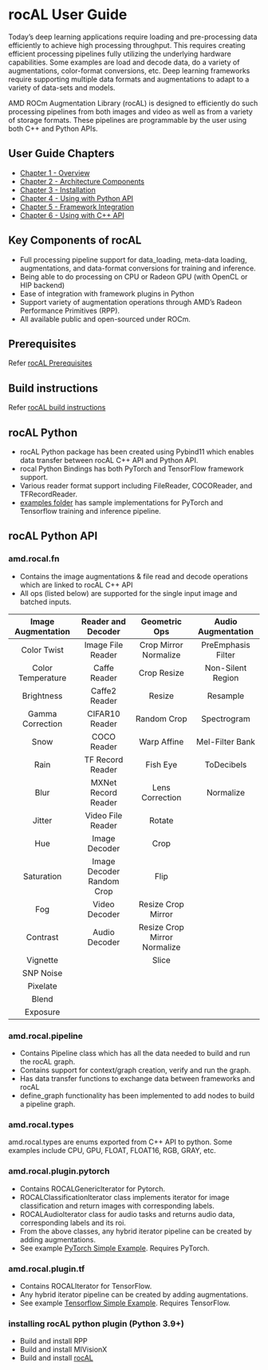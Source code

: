 # rocAL User Guide

Today’s deep learning applications require loading and pre-processing data efficiently to achieve high processing throughput.  This requires creating efficient processing pipelines fully utilizing the underlying hardware capabilities. Some examples are load and decode data, do a variety of augmentations, color-format conversions, etc.
Deep learning frameworks require supporting multiple data formats and augmentations to adapt to a variety of data-sets and models.

AMD ROCm Augmentation Library (rocAL) is designed to efficiently do such processing pipelines from both images and video as well as from a variety of storage formats.
These pipelines are programmable by the user using both C++ and Python APIs.

## User Guide Chapters
* [Chapter 1 - Overview](user_guide/ch1.md)
* [Chapter 2 - Architecture Components](user_guide/ch2.md)
* [Chapter 3 - Installation](user_guide/ch3.md)
* [Chapter 4 - Using with Python API](user_guide/ch4.md)
* [Chapter 5 - Framework Integration](user_guide/ch5.md)
* [Chapter 6 - Using with C++ API](user_guide/ch6.md)

## Key Components of rocAL

* Full processing pipeline support for data_loading, meta-data loading, augmentations, and data-format conversions for training and inference.
* Being able to do processing on CPU or Radeon GPU (with OpenCL or HIP backend)
* Ease of integration with framework plugins in Python
* Support variety of augmentation operations through AMD’s Radeon Performance Primitives (RPP).
* All available public and open-sourced under ROCm.

## Prerequisites

Refer [rocAL Prerequisites](https://github.com/ROCm/rocAL#prerequisites)

## Build instructions

Refer [rocAL build instructions](https://github.com/ROCm/rocAL#build-instructions)

## rocAL Python

* rocAL Python package has been created using Pybind11 which enables data transfer between rocAL C++ API and Python API.
* rocal Python Bindings has both PyTorch and TensorFlow framework support.
* Various reader format support including FileReader, COCOReader, and TFRecordReader.
* [examples folder](https://github.com/ROCm/rocAL/docs/exmaples) has sample implementations for PyTorch and Tensorflow training and inference pipeline.

## rocAL Python API

### amd.rocal.fn

* Contains the image augmentations & file read and decode operations which are linked to rocAL C++ API
* All ops (listed below) are supported for the single input image and batched inputs.

| Image Augmentation |   Reader and Decoder      |        Geometric Ops         |     Audio Augmentation     |
| :----------------: | :-----------------------: | :--------------------------: | :------------------------: |
|    Color Twist     |   Image File Reader       |     Crop Mirror Normalize    |    PreEmphasis Filter      |
| Color Temperature  |      Caffe Reader         |          Crop Resize         |      Non-Silent Region     |
|     Brightness     |      Caffe2 Reader        |            Resize            |          Resample          |
|  Gamma Correction  |      CIFAR10 Reader       |          Random Crop         |        Spectrogram         |
|        Snow        |       COCO Reader         |         Warp Affine          |        Mel-Filter Bank     |
|        Rain        |     TF Record Reader      |           Fish Eye           |          ToDecibels        |
|        Blur        |   MXNet Record Reader     |        Lens Correction       |          Normalize         |
|       Jitter       |    Video File Reader      |           Rotate             |                            |  
|        Hue         |     Image Decoder         |            Crop              |                            |
|     Saturation     | Image Decoder Random Crop |            Flip              |                            |
|        Fog         |      Video Decoder        |    Resize Crop Mirror        |                            |
|      Contrast      |      Audio Decoder        | Resize Crop Mirror Normalize |                            |
|      Vignette      |                           |            Slice             |                            |
|     SNP Noise      |                           |                              |                            |
|      Pixelate      |                           |                              |                            |
|       Blend        |                           |                              |                            |
|      Exposure      |                           |                              |                            |

### amd.rocal.pipeline

* Contains Pipeline class which has all the data needed to build and run the rocAL graph.
* Contains support for context/graph creation, verify and run the graph.
* Has data transfer functions to exchange data between frameworks and rocAL
* define_graph functionality has been implemented to add nodes to build a pipeline graph.

### amd.rocal.types

amd.rocal.types are enums exported from C++ API to python. Some examples include CPU, GPU, FLOAT, FLOAT16, RGB, GRAY, etc.

### amd.rocal.plugin.pytorch

* Contains ROCALGenericIterator for Pytorch.
* ROCALClassificationIterator class implements iterator for image classification and return images with corresponding labels.
* ROCALAudioIterator class for audio tasks and returns audio data, corresponding labels and its roi.
* From the above classes, any hybrid iterator pipeline can be created by adding augmentations.
* See example [PyTorch Simple Example](./examples/pytorch/). Requires PyTorch.

### amd.rocal.plugin.tf

* Contains ROCALIterator for TensorFlow.
* Any hybrid iterator pipeline can be created by adding augmentations.
* See example [Tensorflow Simple Example](./examples/tf/). Requires TensorFlow.

### installing rocAL python plugin (Python 3.9+)

* Build and install RPP
* Build and install MIVisionX
* Build and install [rocAL](https://github.com/ROCm/rocAL/)

